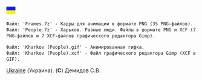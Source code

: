 ![](https://github.com/drilnet/vector-06c-grf2bmp/blob/master/UA.png)

```
Файл: 'Frames.7z' - Кадры для анимации в формате PNG (35 PNG-файлов).
Файл: 'People.7z' - Харьков. Разные люди. Файлы в формате PNG и XCF (7 PNG-файлов и 7 XCF-файлов графического редактора Gimp).
```

```
Файл: 'Kharkov (People).gif' - Анимированная гифка.
Файл: 'Kharkov (People).xcf' - Файл графического редактора Gimp (XCF в GIF).
```

[Ukraine](https://en.wikipedia.org/wiki/Ukraine) (Украина). (**C**) Демидов С.В.
